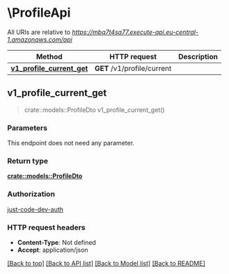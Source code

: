 # \ProfileApi

All URIs are relative to *https://mbq7t4sa77.execute-api.eu-central-1.amazonaws.com/api*

Method | HTTP request | Description
------------- | ------------- | -------------
[**v1_profile_current_get**](ProfileApi.md#v1_profile_current_get) | **GET** /v1/profile/current | 



## v1_profile_current_get

> crate::models::ProfileDto v1_profile_current_get()


### Parameters

This endpoint does not need any parameter.

### Return type

[**crate::models::ProfileDto**](ProfileDto.md)

### Authorization

[just-code-dev-auth](../README.md#just-code-dev-auth)

### HTTP request headers

- **Content-Type**: Not defined
- **Accept**: application/json

[[Back to top]](#) [[Back to API list]](../README.md#documentation-for-api-endpoints) [[Back to Model list]](../README.md#documentation-for-models) [[Back to README]](../README.md)

